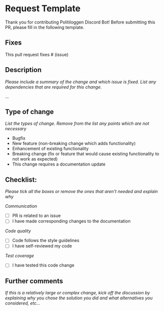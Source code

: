 # Request Template

Thank you for contributing Politiloggen Discord Bot!
Before submitting this PR, please fill in the following template.

## Fixes

This pull request fixes # (issue)

## Description

_Please include a summary of the change and which issue is fixed. List any dependencies that are required for this change._

...

## Type of change

_List the types of change. Remove from the list any points which are not necessary_

- Bugfix
- New feature (non-breaking change which adds functionality)
- Enhancement of existing functionality
- Breaking change (fix or feature that would cause existing functionality to not work as expected)
- This change requires a documentation update

## Checklist:

_Please tick all the boxes or remove the ones that aren't needed and explain why_

_Communication_

- [ ] PR is related to an issue
- [ ] I have made corresponding changes to the documentation

_Code quality_

- [ ] Code follows the style guidelines
- [ ] I have self-reviewed my code

_Test coverage_

- [ ] I have tested this code change

## Further comments

_If this is a relatively large or complex change, kick off the discussion by explaining why you chose the solution you did and what alternatives you considered, etc..._
